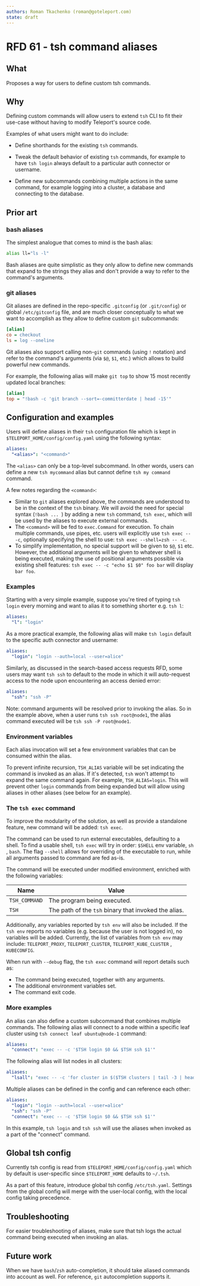 ```yaml
---
authors: Roman Tkachenko (roman@goteleport.com)
state: draft
---
```


# RFD 61 - tsh command aliases

## What

Proposes a way for users to define custom tsh commands.

## Why

Defining custom commands will allow users to extend `tsh` CLI to fit their
use-case without having to modify Teleport's source code.

Examples of what users might want to do include:

- Define shorthands for the existing `tsh` commands.

- Tweak the default behavior of existing `tsh` commands, for example to have
  `tsh login` always default to a particular auth connector or username.

- Define new subcommands combining multiple actions in the same command, for
  example logging into a cluster, a database and connecting to the database.

## Prior art

### bash aliases

The simplest analogue that comes to mind is the bash alias:

```bash
alias ll="ls -l"
```

Bash aliases are quite simplistic as they only allow to define new commands
that expand to the strings they alias and don't provide a way to refer to the
command's arguments.

### git aliases

Git aliases are defined in the repo-specific `.gitconfig` (or `.git/config`)
or global `/etc/gitconfig` file, and are much closer conceptually to what we
want to accomplish as they allow to define custom `git` subcommands:

```ini
[alias]
co = checkout
ls = log --oneline
```

Git aliases also support calling non-`git` commands (using `!` notation) and
refer to the command's arguments (via `$@`, `$1`, etc.) which allows to build
powerful new commands.

For example, the following alias will make `git top` to show 15 most recently
updated local branches:

```ini
[alias]
top = "!bash -c 'git branch --sort=-committerdate | head -15'"
```

## Configuration and examples

Users will define aliases in their `tsh` configuration file which is kept
in `$TELEPORT_HOME/config/config.yaml` using the following syntax:

```yaml
aliases:
  "<alias>": "<command>"
```

The `<alias>` can only be a top-level subcommand. In other words, users can
define a new `tsh mycommand` alias but cannot define `tsh my command` command.

A few notes regarding the `<command>`:

- Similar to `git` aliases explored above, the commands are understood to be in
  the context of the `tsh` binary. We will avoid the need for special
  syntax (`!bash ... `) by adding a new `tsh` command, `tsh exec`, which will
  be used by the aliases to execute external commands.
- The `<command>` will be fed to `exec.Command` for execution. To chain multiple
  commands, use pipes, etc. users will explicitly use `tsh exec -- -c`,
  optionally specifying the shell to use: `tsh exec --shell=zsh -- -c`.
- To simplify implementation, no special support will be given to `$@`, `$1`
  etc. However, the additional arguments will be given to whatever shell is
  being executed, making the use of positional arguments possible via existing
  shell features: `tsh exec -- -c "echo $1 $0" foo bar` will display `bar foo`.

### Examples

Starting with a very simple example, suppose you're tired of typing `tsh login`
every morning and want to alias it to something shorter e.g. `tsh l`:

```yaml
aliases:
  "l": "login"
```

As a more practical example, the following alias will make `tsh login` default
to the specific auth connector and username:

```yaml
aliases:
  "login": "login --auth=local --user=alice"
```

Similarly, as discussed in the search-based access requests RFD, some users
may want `tsh ssh` to default to the mode in which it will auto-request access
to the node upon encountering an access denied error:

```yaml
aliases:
  "ssh": "ssh -P"
```

Note: command arguments will be resolved prior to invoking the alias. So in the
example above, when a user runs `tsh ssh root@node1`, the alias command executed
will be `tsh ssh -P root@node1`.

### Environment variables

Each alias invocation will set a few environment variables that can be consumed
within the alias.

To prevent infinite recursion, `TSH_ALIAS` variable will be set indicating the
command is invoked as an alias. If it's detected, `tsh` won't attempt to expand
the same command again. For example, `TSH_ALIAS=login`. This will prevent other
`login` commands from being expanded but will allow using aliases in other
aliases (see below for an example).

### The `tsh exec` command

To improve the modularity of the solution, as well as provide a standalone
feature, new command will be added: `tsh exec`.

The command can be used to run external executables, defaulting to a shell. To
find a usable shell, `tsh exec` will try in order: `$SHELL` env variable, `sh`
, `bash`. The flag `--shell` allows for overriding of the executable to run,
while all arguments passed to command are fed as-is.

The command will be executed under modified environment, enriched with the following variables:

| Name          | Value                                                |
|---------------|------------------------------------------------------|
| `TSH_COMMAND` | The program being executed.                          |
| `TSH`         | The path of the `tsh` binary that invoked the alias. |

Additionally, any variables reported by `tsh env` will also be included. If
the `tsh env` reports no variables (e.g. because the user is not logged in), no
variables will be added. Currently, the list of variables from `tsh env` may
include: `TELEPORT_PROXY`, `TELEPORT_CLUSTER`, `TELEPORT_KUBE_CLUSTER`
, `KUBECONFIG`.

When run with `--debug` flag, the `tsh exec` command will report details such as:

- The command being executed, together with any arguments.
- The additional environment variables set.
- The command exit code.

### More examples

An alias can also define a custom subcommand that combines multiple commands.
The following alias will connect to a node within a specific leaf cluster
using `tsh connect leaf ubuntu@node-1` command:

```yaml
aliases:
  "connect": "exec -- -c '$TSH login $0 && $TSH ssh $1'"
```

The following alias will list nodes in all clusters:

```yaml
aliases:
  "lsall": "exec -- -c 'for cluster in $($TSH clusters | tail -3 | head -2 | cut -d \' \' -f1); $TSH ls --cluster=$cluster; done'"
```

Multiple aliases can be defined in the config and can reference each other:

```yaml
aliases:
  "login": "login --auth=local --user=alice"
  "ssh": "ssh -P"
  "connect": "exec -- -c '$TSH login $0 && $TSH ssh $1'"
```

In this example, `tsh login` and `tsh ssh` will use the aliases when invoked
as a part of the "connect" command.

## Global tsh config

Currently tsh config is read from `$TELEPORT_HOME/config/config.yaml` which by
default is user-specific since `$TELEPORT_HOME` defaults to `~/.tsh`.

As a part of this feature, introduce global tsh config `/etc/tsh.yaml`. Settings
from the global config will merge with the user-local config, with the local
config taking precedence.

## Troubleshooting

For easier troubleshooting of aliases, make sure that tsh logs the actual
command being executed when invoking an alias.

## Future work

When we have `bash`/`zsh` auto-completion, it should take aliased commands into
account as well. For reference, `git` autocompletion supports it.

